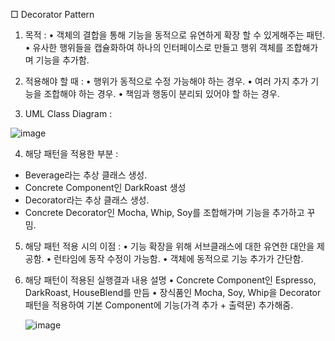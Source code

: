 
□ Decorator Pattern
   1. 목적 : 
	• 객체의 결합을 통해 기능을 동적으로 유연하게 확장 할 수 있게해주는 패턴.
	• 유사한 행위들을 캡슐화하여 하나의 인터페이스로 만들고
	  행위 객체를 조합해가며 기능을 추가함.

   2. 적용해야 할 때 : 
     • 행위가 동적으로 수정 가능해야 하는 경우.
     • 여러 가지 추가 기능을 조합해야 하는 경우.
     • 책임과 행동이 분리되 있어야 할 하는 경우.

   3. UML Class Diagram : 
   
   ![image](https://user-images.githubusercontent.com/93365714/230721215-3561d273-3019-40a9-9dd5-17f03685f371.png)

4. 해당 패턴을 적용한 부분 : 
- Beverage라는 추상 클래스 생성.
- Concrete Component인 DarkRoast 생성
- Decorator라는 추상 클래스 생성.
- Concrete Decorator인 Mocha, Whip, Soy를
  조합해가며 기능을 추가하고 꾸밈.
  
5. 해당 패턴 적용 시의 이점 :
     • 기능 확장을 위해 서브클래스에 대한 유연한 대안을 제공함.
     • 런타임에 동작 수정이 가능함.
     • 객체에 동적으로 기능 추가가 간단함.

 6. 해당 패턴이 적용된 실행결과 내용 설명
     • Concrete Component인 Espresso, DarkRoast, HouseBlend를 만듬
     • 장식품인 Mocha, Soy, Whip을 Decorator 패턴을 적용하여
       기본 Component에 기능(가격 추가 + 출력문) 추가해줌.
       
       ![image](https://user-images.githubusercontent.com/93365714/230721226-afdb2be5-9512-447f-90a9-d9d7fe8ab8ac.png)

       
